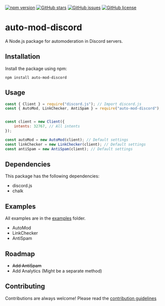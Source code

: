 [![npm version](https://badge.fury.io/js/auto-mod-discord.svg)](https://badge.fury.io/js/auto-mod-discord)
[![GitHub stars](https://img.shields.io/github/stars/LabsStar/auto-mod-discord)](https://github.com/LabsStar/auto-mod-discord)
[![GitHub issues](https://img.shields.io/github/issues/LabsStar/auto-mod-discord)](https://github.com/LabsStar/auto-mod-discord/issues)
[![GitHub license](https://img.shields.io/github/license/LabsStar/auto-mod-discord)](https://github.com/LabsStar/auto-mod-discord/blob/main/LICENSE)

# auto-mod-discord

A Node.js package for automoderation in Discord servers.

## Installation

Install the package using npm:

```shell
npm install auto-mod-discord
```

## Usage

```javascript
const { Client } = require("discord.js"); // Import discord.js
const { AutoMod, LinkChecker, AntiSpam } = require("auto-mod-discord"); // Import the package


const client = new Client({
    intents: 32767, // All intents
});

const autoMod = new AutoMod(client); // Default settings
const linkChecker = new LinkChecker(client); // Default settings
const antiSpam = new AntiSpam(client); // Default settings
```

## Dependencies

This package has the following dependencies:

- discord.js
- chalk


## Examples

All examples are in the [examples](https://github.com/LabsStar/auto-mod-discord/tree/main/examples) folder.

- AutoMod
- LinkChecker
- AntiSpam

## Roadmap

- ~~Add AntiSpam~~
- Add Analytics (Might be a separate method)

## Contributing

Contributions are always welcome! Please read the [contribution guidelines](https://www.hyperstar.cloud/contributing)